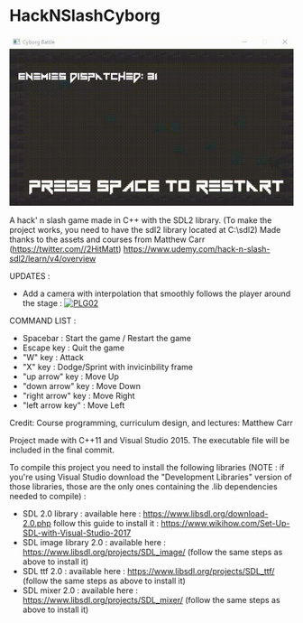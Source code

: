 # HackNSlashCyborg
[![PLG01](cyborg_battle/img/gameOverview.gif)](cyborg_battle/img/gameOverview.gif)

A hack' n slash game made in C++ with the SDL2 library.
(To make the project works, you need to have the sdl2 library located at C:\sdl2)
Made thanks to the assets and courses from Matthew Carr (https://twitter.com//2HitMatt)
https://www.udemy.com/hack-n-slash-sdl2/learn/v4/overview

UPDATES :
  - Add a camera with interpolation that smoothly follows the player around the stage :
  [![PLG02](cyborg_battle/img/cyborgBattleCameraMovement.gif)](cyborg_battle/img/cyborgBattleCameraMovement.gif)

COMMAND LIST :
  - Spacebar : Start the game / Restart the game 
  - Escape key : Quit the game
  - "W" key : Attack
  - "X" key : Dodge/Sprint with invicinbility frame
  - "up arrow" key : Move Up
  - "down arrow" key : Move Down
  - "right arrow" key : Move Right
  - "left arrow key" : Move Left

Credit:
Course programming, curriculum design, and lectures: Matthew Carr

Project made with C++11 and Visual Studio 2015.
The executable file will be included in the final commit.

To compile this project you need to install the following libraries (NOTE : if you're using Visual Studio download the "Development Libraries" version of those libraries, those are the only ones containing the .lib dependencies needed to compile) :
  - SDL 2.0 library : 
       available here : https://www.libsdl.org/download-2.0.php
       follow this guide to install it : https://www.wikihow.com/Set-Up-SDL-with-Visual-Studio-2017
  - SDL image library 2.0 :
       available here : https://www.libsdl.org/projects/SDL_image/
       (follow the same steps as above to install it)
  - SDL ttf 2.0 :
       available here : https://www.libsdl.org/projects/SDL_ttf/
       (follow the same steps as above to install it)
  - SDL mixer 2.0 :
       available here : https://www.libsdl.org/projects/SDL_mixer/
       (follow the same steps as above to install it)
  
